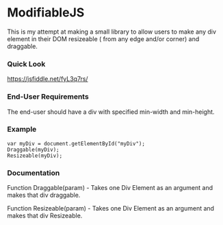 # ModifiableJS

This is my attempt at making a small library to allow users to make any div element in their DOM resizeable ( from any edge and/or corner) and draggable.

### Quick Look
https://jsfiddle.net/fyL3q7rs/

### End-User Requirements
The end-user should have a div with specified min-width and min-height.

### Example
```
var myDiv = document.getElementById("myDiv");
Draggable(myDiv);
Resizeable(myDiv);
```
### Documentation

Function Draggable(param) - Takes one Div Element as an argument and makes that div draggable.

Function Resizeable(param) - Takes one Div Element as an argument and makes that div Resizeable.
